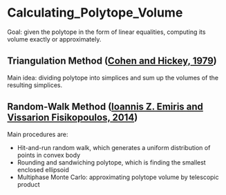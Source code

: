 # Calculating_Polytope_Volume
Goal: given the polytope in the form of linear equalities, computing its volume exactly or approximately.

## Triangulation Method ([Cohen and Hickey, 1979](http://delivery.acm.org/10.1145/330000/322141/p401-cohen.pdf?ip=115.154.21.23&id=322141&acc=ACTIVE%20SERVICE&key=BF85BBA5741FDC6E%2EC4BFCDFF40C7237A%2E4D4702B0C3E38B35%2E4D4702B0C3E38B35&__acm__=1530123849_9da6556e22cd5f6647ed865f8d622d16))
Main idea: dividing polytope into simplices and sum up the volumes of the resulting simplices. 

## Random-Walk Method ([Ioannis Z. Emiris and Vissarion Fisikopoulos, 2014](https://www.cs.bgu.ac.il/~eurocg14/papers/paper_35.pdf))
Main procedures are:
  *  Hit-and-run random walk, which generates a uniform distribution of points in convex body
  *  Rounding and sandwiching polytope, which is finding the smallest enclosed ellipsoid
  *  Multiphase Monte Carlo: approximating polytope volume by telescopic product
